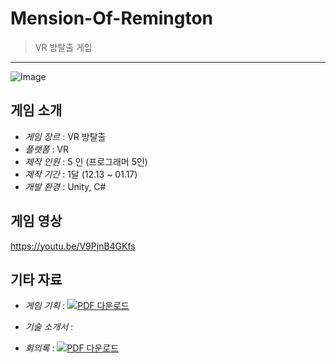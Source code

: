 # Mension-Of-Remington
>  VR 방탈출 게임

---
![Image](https://github.com/user-attachments/assets/bb324155-179c-4405-824a-d9537ee8e821)

## 게임 소개

- *게임 장르*  : VR 방탈출
- *플랫폼*  : VR
- *제작 인원*  : 5 인 (프로그래머 5인)
- *제작 기간*  : 1달 (12.13 ~ 01.17)
- *개발 환경*  : Unity, C#


## 게임 영상
https://youtu.be/V9PjnB4GKfs


## 기타 자료
- *게임 기획* :  [![PDF 다운로드](https://img.shields.io/badge/PDF-%EB%8B%A4%EC%9A%B4%EB%A1%9C%EB%93%9C-blue?style=for-the-badge&logo=cloud-download)](https://github.com/user-attachments/files/19486226/default.pdf)

- *기술 소개서* : 

- *회의록* :  [![PDF 다운로드](https://img.shields.io/badge/PDF-%EB%8B%A4%EC%9A%B4%EB%A1%9C%EB%93%9C-blue?style=for-the-badge&logo=cloud-download)](https://github.com/user-attachments/files/19486224/default.pdf)
